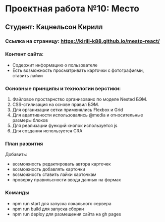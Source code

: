 # Проектная работа №10: Место

## Студент: Кацнельсон Кирилл

### Ссылка на страницу: https://kirill-k88.github.io/mesto-react/

### Контент сайта:

- Cодержит информацию о пользователе
- Есть возможность просматривать карточки с фотографиями, ставить лайки

### Основные принципы и технологии верстики:

1. Файловое простарнство организовано по моделе Nested БЭМ.
2. CSS-стилизация на основе правил БЭМ.
3. Для организации сетки применялись Flexbox и Grid
4. Для адаптивности использовались @media и относительные размеры блоков
5. Для реализации функций кнопок используется js
6. Для создания используется CRA

### План развития

Добавить:

- возможность редактировать автора карточек
- возможность добавлять карточки
- возможность ставить лайки карточкам
- проверку правильсности ввода данных на формах

### Команды

- npm run start для запуска локального сервера
- npm run build для запуска сборки
- npm run deploy для размещения сайта на gh pages

